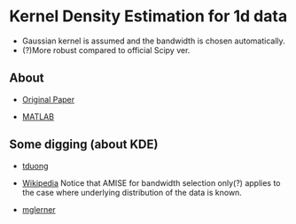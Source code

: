 # Kernel Density Estimation for 1d data
* Gaussian kernel is assumed and the bandwidth is chosen automatically.
* (?)More robust compared to official Scipy ver.

## About
* [Original Paper](http://arxiv.org/pdf/1011.2602.pdf)

* [MATLAB](http://www.mathworks.com/matlabcentral/fileexchange/14034-kde-data-n-min-max-)

## Some digging (about KDE)
* [tduong](http://www.mvstat.net/tduong/research/seminars/seminar-2001-05/)

* [Wikipedia](https://en.wikipedia.org/wiki/Kernel_density_estimation)
Notice that AMISE for bandwidth selection only(?) applies to the case where underlying distribution of the data is known.

* [mglerner](http://www.mglerner.com/blog/?p=28)
